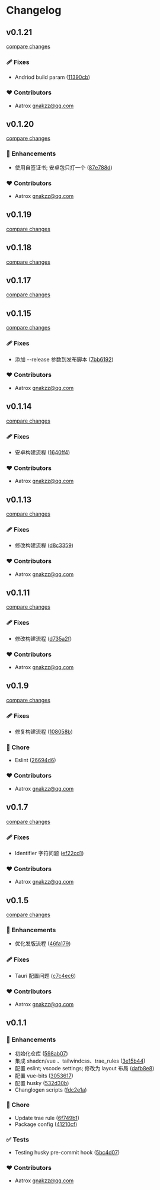 # Changelog


## v0.1.21

[compare changes](https://github.com/aatrooox/community-service-center/compare/v0.1.20...v0.1.21)

### 🩹 Fixes

- Andriod build param ([11390cb](https://github.com/aatrooox/community-service-center/commit/11390cb))

### ❤️ Contributors

- Aatrox <gnakzz@qq.com>

## v0.1.20

[compare changes](https://github.com/aatrooox/community-service-center/compare/v0.1.19...v0.1.20)

### 🚀 Enhancements

- 使用自签证书; 安卓包只打一个 ([87e788d](https://github.com/aatrooox/community-service-center/commit/87e788d))

### ❤️ Contributors

- Aatrox <gnakzz@qq.com>

## v0.1.19

[compare changes](https://github.com/aatrooox/community-service-center/compare/v0.1.15...v0.1.19)

## v0.1.18

[compare changes](https://github.com/aatrooox/community-service-center/compare/v0.1.15...v0.1.18)

## v0.1.17

[compare changes](https://github.com/aatrooox/community-service-center/compare/v0.1.15...v0.1.17)

## v0.1.15

[compare changes](https://github.com/aatrooox/community-service-center/compare/v0.1.14...v0.1.15)

### 🩹 Fixes

- 添加 --release 参数到发布脚本 ([7bb6192](https://github.com/aatrooox/community-service-center/commit/7bb6192))

### ❤️ Contributors

- Aatrox <gnakzz@qq.com>

## v0.1.14

[compare changes](https://github.com/aatrooox/community-service-center/compare/v0.1.13...v0.1.14)

### 🩹 Fixes

- 安卓构建流程 ([1640ff4](https://github.com/aatrooox/community-service-center/commit/1640ff4))

### ❤️ Contributors

- Aatrox <gnakzz@qq.com>

## v0.1.13

[compare changes](https://github.com/aatrooox/community-service-center/compare/v0.1.11...v0.1.13)

### 🩹 Fixes

- 修改构建流程 ([d8c3359](https://github.com/aatrooox/community-service-center/commit/d8c3359))

### ❤️ Contributors

- Aatrox <gnakzz@qq.com>

## v0.1.11

[compare changes](https://github.com/aatrooox/community-service-center/compare/v0.1.9...v0.1.11)

### 🩹 Fixes

- 修改构建流程 ([d735a2f](https://github.com/aatrooox/community-service-center/commit/d735a2f))

### ❤️ Contributors

- Aatrox <gnakzz@qq.com>

## v0.1.9

[compare changes](https://github.com/aatrooox/community-service-center/compare/v0.1.7...v0.1.9)

### 🩹 Fixes

- 修复构建流程 ([108058b](https://github.com/aatrooox/community-service-center/commit/108058b))

### 🏡 Chore

- Eslint ([26694d6](https://github.com/aatrooox/community-service-center/commit/26694d6))

### ❤️ Contributors

- Aatrox <gnakzz@qq.com>

## v0.1.7

[compare changes](https://github.com/aatrooox/community-service-center/compare/v0.1.5...v0.1.7)

### 🩹 Fixes

- Identifier 字符问题 ([ef22cd1](https://github.com/aatrooox/community-service-center/commit/ef22cd1))

### ❤️ Contributors

- Aatrox <gnakzz@qq.com>

## v0.1.5

[compare changes](https://github.com/aatrooox/community-service-center/compare/v0.1.3...v0.1.5)

### 🚀 Enhancements

- 优化发版流程 ([46fa179](https://github.com/aatrooox/community-service-center/commit/46fa179))

### 🩹 Fixes

- Tauri 配置问题 ([c7c4ec6](https://github.com/aatrooox/community-service-center/commit/c7c4ec6))

### ❤️ Contributors

- Aatrox <gnakzz@qq.com>

## v0.1.1


### 🚀 Enhancements

- 初始化仓库 ([598ab07](https://github.com/aatrooox/community-service-center/commit/598ab07))
- 集成 shadcn/vue 、tailwindcss、trae_rules ([3e15b44](https://github.com/aatrooox/community-service-center/commit/3e15b44))
- 配置 eslint; vscode settings; 修改为 layout 布局 ([dafb8e8](https://github.com/aatrooox/community-service-center/commit/dafb8e8))
- 配置 vue-bits ([3053617](https://github.com/aatrooox/community-service-center/commit/3053617))
- 配置 husky ([532d30b](https://github.com/aatrooox/community-service-center/commit/532d30b))
- Changlogen scripts ([fdc2e1a](https://github.com/aatrooox/community-service-center/commit/fdc2e1a))

### 🏡 Chore

- Update trae rule ([6f749b1](https://github.com/aatrooox/community-service-center/commit/6f749b1))
- Package config ([41210cf](https://github.com/aatrooox/community-service-center/commit/41210cf))

### ✅ Tests

- Testing husky pre-commit hook ([5bc4d07](https://github.com/aatrooox/community-service-center/commit/5bc4d07))

### ❤️ Contributors

- Aatrox <gnakzz@qq.com>

